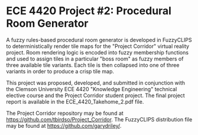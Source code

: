 # ECE 4420 Project #2: Procedural Room Generator

A fuzzy rules-based procedural room generator is developed in FuzzyCLIPS to deterministically render 
tile maps for the "Project Corridor" virtual reality project. Room rendering logic is
encoded into fuzzy membership functions and used to assign tiles in a particular "boss room"
as fuzzy members of three available tile variants. Each tile is then collapsed into one of
three variants in order to produce a crisp tile map.

This project was proposed, developed, and submitted in conjunction with the 
Clemson University ECE 4420 "Knowledge Engineering" technical elective course
and the Project Corridor student project. The final project report is available in the ECE_4420_Takehome_2.pdf file.

The Project Corridor repository may be found at https://github.com/tbirdso/Project_Corridor.
The FuzzyCLIPS distribution file may be found at https://github.com/garydriley/.
